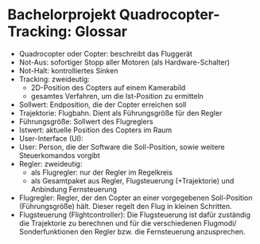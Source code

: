 # Bachelorprojekt Quadrocopter-Tracking: Glossar

- Quadrocopter oder Copter: beschreibt das Fluggerät
- Not-Aus: sofortiger Stopp aller Motoren (als Hardware-Schalter)
- Not-Halt: kontrolliertes Sinken
- Tracking: zweideutig:
	- 2D-Position des Copters auf einem Kamerabild
	- gesamtes Verfahren, um die Ist-Position zu ermitteln
- Sollwert: Endposition, die der Copter erreichen soll
- Trajektorie: Flugbahn. Dient als Führungsgröße für den Regler
- Führungsgröße: Sollwert des Flugreglers
- Istwert: aktuelle Position des Copters im Raum
- User-Interface (UI): 
- User: Person, die der Software die Soll-Position, sowie weitere Steuerkomandos vorgibt
- Regler: zweideutig:
	- als Flugregler: nur der Regler im Regelkreis
	- als Gesamtpaket aus Regler, Flugsteuerung (+Trajektorie) und Anbindung Fernsteuerung
- Flugregler: Regler, der den Copter an einer vorgegebenen Soll-Position (Führungsgröße) hält. Dieser regelt den Flug in kleinen Schritten.
- Flugsteuerung (Flightcontroller): Die Flugsteuerung ist dafür zuständig die Trajektorie zu berechnen und für die verschiedenen Flugmodi/ Sonderfunktionen den Regler bzw. die Fernsteuerung anzusprechen.

